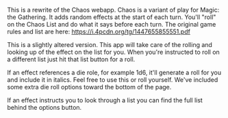 This is a rewrite of the Chaos webapp.
Chaos is a variant of play for Magic: the Gathering.
It adds random effects at the start of each turn. You'll "roll" on the Chaos List and do what it says before each turn.
The original game rules and list are here:
https://i.4pcdn.org/tg/1447655855551.pdf

This is a slightly altered version. This app will take care of the rolling and looking up of the effect on the list for you.
When you're instructed to roll on a different list just hit that list button for a roll.

If an effect references a die role, for example 1d6, it'll generate a roll for you and include it in italics. Feel free to use this or roll yourself. We've included some extra die roll options toward the bottom of the page.

If an effect instructs you to look through a list you can find the full list behind the options button.
